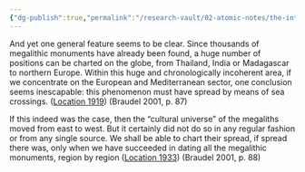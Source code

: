 ```yaml
---
{"dg-publish":true,"permalink":"/research-vault/02-atomic-notes/the-intriguing-theory-that-spread-of-megalithic-monuments-was-achieved-by-sea-routes/"}
---
```


And yet one general feature seems to be clear. Since thousands of megalithic monuments have already been found, a huge number of positions can be charted on the globe, from Thailand, India or Madagascar to northern Europe. Within this huge and chronologically incoherent area, if we concentrate on the European and Mediterranean sector, one conclusion seems inescapable: this phenomenon must have spread by means of sea crossings. ([Location 1919](https://readwise.io/to_kindle?action=open&asin=B004FEFSCC&location=1919)) (Braudel 2001, p. 87)

If this indeed was the case, then the “cultural universe” of the megaliths moved from east to west. But it certainly did not do so in any regular fashion or from any single source. We shall be able to chart their spread, if spread there was, only when we have succeeded in dating all the megalithic monuments, region by region ([Location 1933](https://readwise.io/to_kindle?action=open&asin=B004FEFSCC&location=1933)) (Braudel 2001, p. 88)